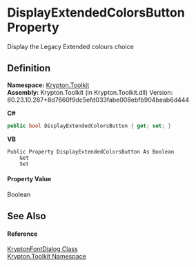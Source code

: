 # DisplayExtendedColorsButton Property


Display the Legacy Extended colours choice



## Definition
**Namespace:** <a href="79d2eac2-21f4-54ff-7552-b20c33c30600.md">Krypton.Toolkit</a>  
**Assembly:** Krypton.Toolkit (in Krypton.Toolkit.dll) Version: 80.23.10.287+8d7660f9dc5efd033fabe008ebfb904beab6d444

**C#**
``` C#
public bool DisplayExtendedColorsButton { get; set; }
```
**VB**
``` VB
Public Property DisplayExtendedColorsButton As Boolean
	Get
	Set
```



#### Property Value
Boolean

## See Also


#### Reference
<a href="8bb4a38e-a5c2-afb1-80c6-e9b2981189b1.md">KryptonFontDialog Class</a>  
<a href="79d2eac2-21f4-54ff-7552-b20c33c30600.md">Krypton.Toolkit Namespace</a>  
